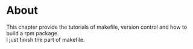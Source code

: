 # About

This chapter provide the tutorials of makefile, version control and how to build a rpm package.<br/>
I just finish the part of makefile.
